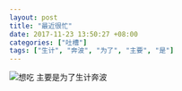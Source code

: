 ```yaml
---
layout: post
title: "最近很忙"
date: 2017-11-23 13:50:27 +08:00
categories: ["吐槽"]
tags: ["生计", "奔波", "为了", "主要", "是"]
---
```


![想吃][1]
主要是为了生计奔波


  [1]: https://xy07-1251893119.costj.myqcloud.com/2017/11/23/3369068529.jpg